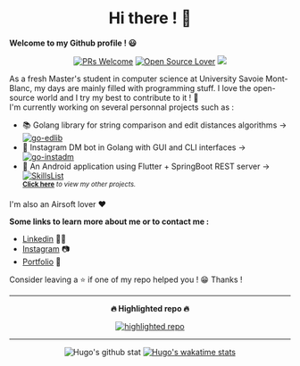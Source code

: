 <h1 align="center">Hi there ! 👋</h1>

**Welcome to my Github profile ! 😃** <br/>

<p align="center"> 
    <a href="https://github.com/hbollon/"><img src="https://img.shields.io/badge/PRs-welcome-brightgreen.svg?style=flat&logo=github" alt="PRs Welcome"></a> 
    <a href="https://github.com/hbollon/"><img src="https://badges.frapsoft.com/os/v2/open-source.svg?v=103" alt="Open Source Lover"></a>
    <a href="https://github.com/hbollon/"><img src="https://img.shields.io/github/followers/hbollon.svg?label=Follow%20@hbollon&style=social"></a> 
</p>

As a fresh Master's student in computer science at University Savoie Mont-Blanc, my days are mainly filled with programming stuff. I love the open-source world and I try my best to contribute to it ! 🙈 <br/>
I'm currently working on several personnal projects such as :
- 📚 Golang library for string comparison and edit distances algorithms -> [![go-edlib](https://img.shields.io/static/v1?label=Project:&message=go-edlib&color=Blue)](https://github.com/hbollon/go-edlib)
- 🤖 Instagram DM bot in Golang with GUI and CLI interfaces -> [![go-instadm](https://img.shields.io/static/v1?label=Project:&message=go-instadm&color=Blue)](https://github.com/hbollon/go-instadm)
- 📱 An Android application using Flutter + SpringBoot REST server -> [![SkillsList](https://img.shields.io/static/v1?label=Project:&message=SkillsList&color=Blue)](https://github.com/hbollon/SkillsList)
<br/><sup>**[Click here](https://github.com/hbollon?tab=repositories)** *to view my other projects.</sup>*

I'm also an Airsoft lover ❤️

**Some links to learn more about me or to contact me :**
- <a href="https://www.linkedin.com/in/hugobollon">Linkedin</a> 👨‍💼
- <a href="https://www.instagram.com/_hbollon">Instagram</a> 📷
- <a href="https://hugobollon.me">Portfolio</a> 💼

Consider leaving a ⭐ if one of my repo helped you ! 😁 Thanks !

<hr>

<div align="center">
    <p><strong>🔥 Highlighted repo 🔥</strong></p>
    <a href="https://github.com/hbollon/go-instadm">
        <img alt="highlighted repo" src="https://github-readme-stats.vercel.app/api/pin/?username=hbollon&repo=go-instadm&theme=dark" />
    </a>
</div>

<hr>

<div align="center">
    <a>
        <img alt="Hugo's github stat" src="https://github-readme-stats.vercel.app/api?username=hbollon&count_private=true&show_icons=true&theme=dark&include_all_commits=true" />
    </a>
    <a href="https://wakatime.com/@hbollon">
        <img alt="Hugo's wakatime stats" src="https://github-readme-stats.vercel.app/api/wakatime?username=hbollon&theme=dark&layout=compact" />
    </a>
</div>

